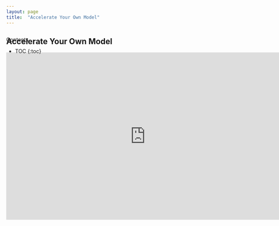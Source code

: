```yaml
---
layout: page
title:  "Accelerate Your Own Model"
---
```




<div id="toc_container" style="position: absolute" markdown="1">
<p class="toc_title">Contents</p>

* TOC
{:toc}
</div>

## Accelerate Your Own Model
<iframe src="https://docs.google.com/presentation/d/e/2PACX-1vQVfMN_Olo9eHUWQ8iq7CynEWA_SAXhYEFv_AbwO3Ocx_T3y2h9nCUq1P9pKxSQTZ7FhDug2A6C1rHI/embed?start=false&loop=false&delayms=10000" frameborder="0" width="746" height="449" allowfullscreen="true" mozallowfullscreen="true" webkitallowfullscreen="true"></iframe>
